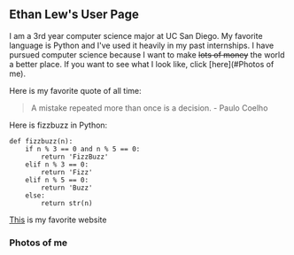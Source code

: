 ## Ethan Lew's User Page
I am a 3rd year computer science major at UC San Diego. My favorite language is Python and I've used it heavily in my past internships. I have pursued computer science because I want to make ~~lots of money~~ the world a better place. If you want to see what I look like, click [here](#Photos of me).

Here is my favorite quote of all time:

>A mistake repeated more than once is a decision. - Paulo Coelho

Here is fizzbuzz in Python:
```
def fizzbuzz(n):
    if n % 3 == 0 and n % 5 == 0:
        return 'FizzBuzz'
    elif n % 3 == 0:
        return 'Fizz'
    elif n % 5 == 0:
        return 'Buzz'
    else:
        return str(n)
```

[This](https://www.reddit.com/) is my favorite website

### Photos of me
